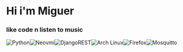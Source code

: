 # Hi i'm Miguer
### like code n listen to music

![Python](https://img.shields.io/badge/python-3670A0?style=for-the-badge&logo=python&logoColor=crimson&color=black)![Neovmi](https://img.shields.io/badge/NeoVim-%2357A143.svg?&style=for-the-badge&logo=neovim&logoColor=crimson&color=black)![DjangoREST](https://img.shields.io/badge/DJANGO-REST-ff1709?style=for-the-badge&logo=django&logoColor=crimson&color=crimson&labelColor=black)![Arch Linux](https://img.shields.io/badge/Arch_Linux-1793D1?style=for-the-badge&logo=arch-linux&logoColor=crimson&color=black)![Firefox](https://img.shields.io/badge/Firefox-FF7139?style=for-the-badge&logo=Firefox-Browser&logoColor=crimson&color=black)![Mosquitto](https://img.shields.io/badge/mosquitto-%233C5280.svg?style=for-the-badge&logo=eclipsemosquitto&logoColor=crimson&color=black)


